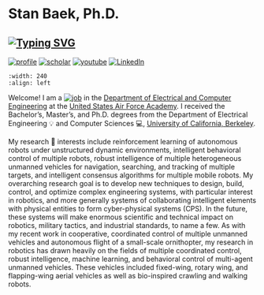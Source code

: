 # Stan Baek, Ph.D.

## [![Typing SVG](https://readme-typing-svg.herokuapp.com?lines=Hello!+I+am+Stan+%F0%9F%91%8B)](https://stanbaek.github.io)

[![profile](https://img.shields.io/badge/🦅official_profile-blue)](https://www.usafa.edu/facultyprofile/?smid=35297) [![scholar](https://img.shields.io/badge/🎓google_scholar-green)](https://scholar.google.com/citations?user=0Knul6gAAAAJ)
[![youtube](https://img.shields.io/badge/🎥youtube_channel-red)](https://www.youtube.com/user/stanbaek) [![LinkedIn](https://img.shields.io/badge/LinkedIn-0077B5?logo=linkedin&logoColor=white)](https://www.linkedin.com/in/stanbaek/) 



```{image} ./stanbaek.png
:width: 240
:align: left
```

Welcome! I am a [![job](https://img.shields.io/badge/🤖robotics-professor-red)](https://stanbaek.github.io) in the [Department of Electrical and Computer Engineering](https://www.usafa.edu/department/electrical-computer-engineering) at the [United States Air Force Academy](https://www.usafa.edu).  I received the Bachelor’s, Master’s, and Ph.D. degrees from the Department of Electrical Engineering 💡 and Computer Sciences 💻, [University of California, Berkeley](https:www.berkeley.edu). 


My research ‍🔬 interests include reinforcement learning of autonomous robots under unstructured dynamic environments, intelligent behavioral control of multiple robots, robust intelligence of multiple heterogeneous unmanned vehicles for navigation, searching, and tracking of multiple targets, and intelligent consensus algorithms for multiple mobile robots. My overarching research goal is to develop new techniques to design, build, control, and optimize complex engineering systems, with particular interest in robotics, and more generally systems of collaborating intelligent elements with physical entities to form cyber-physical systems (CPS).  In the future, these systems will make enormous scientific and technical impact on robotics, military tactics, and industrial standards, to name a few.  As with my recent work in cooperative, coordinated control of multiple unmanned vehicles and autonomous flight of a small-scale ornithopter, my research in robotics has drawn heavily on the fields of multiple coordinated control, robust intelligence, machine learning, and behavioral control of multi-agent unmanned vehicles.  These vehicles included fixed-wing, rotary wing, and flapping-wing aerial vehicles as well as bio-inspired crawling and walking robots.


```{tableofcontents}
```
